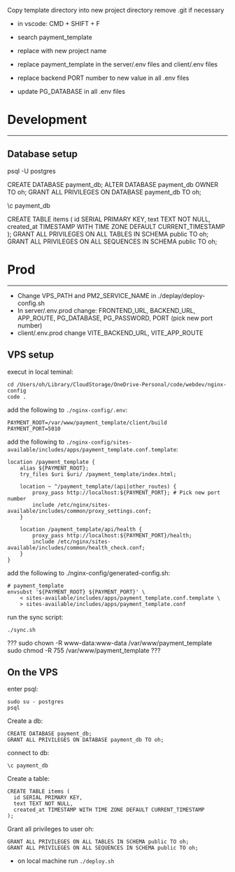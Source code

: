 
Copy template directory into new project directory
remove .git if necessary

- in vscode: CMD + SHIFT + F
- search payment_template 
- replace with new project name

- replace payment_template in the server/.env files and client/.env files
- replace backend PORT number to new value in all .env files
- update PG_DATABASE in all .env files




# Development 
---

## Database setup
psql -U postgres 

CREATE DATABASE payment_db;
ALTER DATABASE payment_db OWNER TO oh;
GRANT ALL PRIVILEGES ON DATABASE payment_db TO oh;

\c payment_db

CREATE TABLE items (
  id SERIAL PRIMARY KEY,
  text TEXT NOT NULL,
  created_at TIMESTAMP WITH TIME ZONE DEFAULT CURRENT_TIMESTAMP
);
GRANT ALL PRIVILEGES ON ALL TABLES IN SCHEMA public TO oh;
GRANT ALL PRIVILEGES ON ALL SEQUENCES IN SCHEMA public TO oh;








# Prod
---
- Change VPS_PATH and PM2_SERVICE_NAME in ./deplay/deploy-config.sh
- In server/.env.prod change: FRONTEND_URL, BACKEND_URL, APP_ROUTE, PG_DATABASE, PG_PASSWORD, PORT (pick new port number)
- client/.env.prod change VITE_BACKEND_URL, VITE_APP_ROUTE

## VPS setup
execut in local teminal:
```
cd /Users/oh/Library/CloudStorage/OneDrive-Personal/code/webdev/nginx-config
code .
```

add the following to `./nginx-config/.env`:
```
PAYMENT_ROOT=/var/www/payment_template/client/build
PAYMENT_PORT=5010
```

add the following to `./nginx-config/sites-available/includes/apps/payment_template.conf.template`:
```
location /payment_template {
    alias ${PAYMENT_ROOT};
    try_files $uri $uri/ /payment_template/index.html;

    location ~ ^/payment_template/(api|other_routes) {
        proxy_pass http://localhost:${PAYMENT_PORT}; # Pick new port number
        include /etc/nginx/sites-available/includes/common/proxy_settings.conf;
    }

    location /payment_template/api/health {
        proxy_pass http://localhost:${PAYMENT_PORT}/health;
        include /etc/nginx/sites-available/includes/common/health_check.conf;
    }
}
```

add the following to ./nginx-config/generated-config.sh:
```
# payment_template
envsubst '${PAYMENT_ROOT} ${PAYMENT_PORT}' \
    < sites-available/includes/apps/payment_template.conf.template \
    > sites-available/includes/apps/payment_template.conf
```

run the sync script:
```
./sync.sh
```

???
sudo chown -R www-data:www-data /var/www/payment_template
sudo chmod -R 755 /var/www/payment_template
???

## On the VPS
enter psql:
```
sudo su - postgres
psql
```

Create a db:
```
CREATE DATABASE payment_db;
GRANT ALL PRIVILEGES ON DATABASE payment_db TO oh;
```

connect to db:
```
\c payment_db
```
Create a table:
```
CREATE TABLE items (
  id SERIAL PRIMARY KEY,
  text TEXT NOT NULL,
  created_at TIMESTAMP WITH TIME ZONE DEFAULT CURRENT_TIMESTAMP
);
```

Grant all privileges to user oh:
```
GRANT ALL PRIVILEGES ON ALL TABLES IN SCHEMA public TO oh;
GRANT ALL PRIVILEGES ON ALL SEQUENCES IN SCHEMA public TO oh;
```

- on local machine run `./deploy.sh`